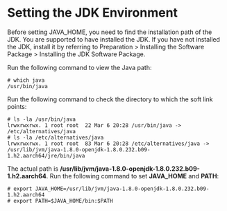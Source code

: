 # Setting the JDK Environment<a name="EN-US_TOPIC_0229243624"></a>

Before setting JAVA\_HOME, you need to find the installation path of the JDK. You are supported to have installed the JDK. If you have not installed the JDK, install it by referring to Preparation \> Installing the Software Package \> Installing the JDK Software Package. 

Run the following command to view the Java path:

```
# which java
/usr/bin/java
```

Run the following command to check the directory to which the soft link points:

```
# ls -la /usr/bin/java
lrwxrwxrwx. 1 root root  22 Mar 6 20:28 /usr/bin/java -> /etc/alternatives/java
# ls -la /etc/alternatives/java
lrwxrwxrwx. 1 root root  83 Mar 6 20:28 /etc/alternatives/java -> /usr/lib/jvm/java-1.8.0-openjdk-1.8.0.232.b09-1.h2.aarch64/jre/bin/java
```

The actual path is  **/usr/lib/jvm/java-1.8.0-openjdk-1.8.0.232.b09-1.h2.aarch64**. Run the following command to set  **JAVA\_HOME**  and  **PATH**:

```
# export JAVA_HOME=/usr/lib/jvm/java-1.8.0-openjdk-1.8.0.232.b09-1.h2.aarch64
# export PATH=$JAVA_HOME/bin:$PATH
```

